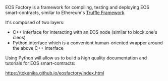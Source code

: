 EOS Factory is a framework for compiling, testing and deploying EOS smart-contracts, similar to Ethereum's [Truffle Framework](http://truffleframework.com).

It's composed of two layers:

* C++ interface for interacting with an EOS node (similar to block.one's cleos)
* Python interface which is a convenient human-oriented wrapper around the above C++ interface

Using Python will allow us to build a high quality documentation and tutorials for EOS smart-contracts:

https://tokenika.github.io/eosfactory/index.html
